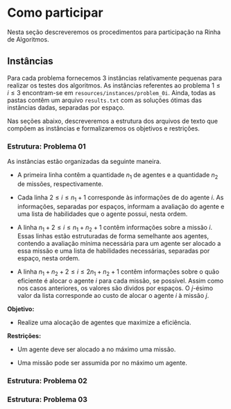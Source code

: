 # Como participar

Nesta seção descreveremos os procedimentos para participação na Rinha de Algoritmos.

## Instâncias

Para cada problema fornecemos 3 instâncias relativamente pequenas para realizar os testes dos algoritmos. As instâncias referentes ao problema $1 \leq i \leq 3$ encontram-se em `resources/instances/problem_0i`. Ainda, todas as pastas contêm um arquivo `results.txt` com as soluções ótimas das instâncias dadas, separadas por espaço.

Nas seções abaixo, descreveremos a estrutura dos arquivos de texto que compõem as instâncias e formalizaremos os objetivos e restrições.

### Estrutura: Problema 01

As instâncias estão organizadas da seguinte maneira.

- A primeira linha contêm a quantidade $n_{1}$ de agentes e a quantidade $n_{2}$ de missões, respectivamente.

- Cada linha $2 \leq i \leq n_{1} + 1$ corresponde às informações de do agente $i$. As informações, separadas por espaços, informam a avaliação do agente e uma lista de habilidades que o agente possui, nesta ordem.

- A linha $n_{1} + 2 \leq i \leq n_{1} + n_{2} + 1$ contêm informações sobre a missão $i$. Essas linhas estão estruturadas de forma semelhante aos agentes, contendo a avaliação mínima necessária para um agente ser alocado a essa missão e uma lista de habilidades necessárias, separadas por espaço, nesta ordem.

- A linha $n_{1} + n_{2} + 2 \leq i \leq 2n_{1} + n_{2} + 1$ contêm informações sobre o quão eficiente é alocar o agente $i$ para cada missão, se possível. Assim como nos casos anteriores, os valores são dividos por espaços. O $j$-ésimo valor da lista corresponde ao custo de alocar o agente $i$ à missão $j$.

**Objetivo:** 

- Realize uma alocação de agentes que maximize a eficiência.

**Restrições:** 

- Um agente deve ser alocado a no máximo uma missão.

- Uma missão pode ser assumida por no máximo um agente.

### Estrutura: Problema 02



### Estrutura: Problema 03

